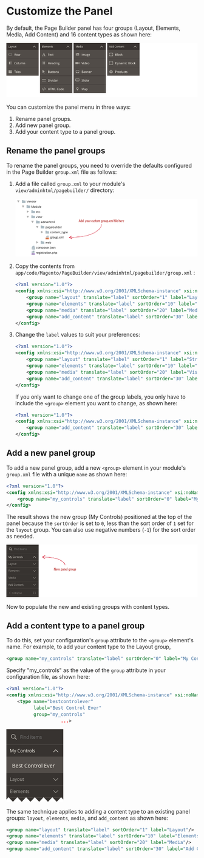 <!-- {% raw %} -->

# Customize the Panel

By default, the Page Builder panel has four groups (Layout, Elements, Media, Add Content) and 16 content types as shown here:

![Panel menu](../images/panel-horizontal-default.png)

You can customize the panel menu in three ways:

1. Rename panel groups.
2. Add new panel group.
3. Add your content type to a panel group.

## Rename the panel groups

To rename the panel groups, you need to override the defaults configured in the Page Builder `group.xml` file as follows:

1. Add a file called `group.xml` to your module's `view/adminhtml/pagebuilder/` directory:

    ![Custom group file](../images/custom-group-file.png)

2. Copy the contents from `app/code/Magento/PageBuilder/view/adminhtml/pagebuilder/group.xml` :

    ```xml
    <?xml version="1.0"?>
    <config xmlns:xsi="http://www.w3.org/2001/XMLSchema-instance" xsi:noNamespaceSchemaLocation="urn:magento:module:Magento_PageBuilder:etc/group.xsd">
        <group name="layout" translate="label" sortOrder="1" label="Layout"/>
        <group name="elements" translate="label" sortOrder="10" label="Elements"/>
        <group name="media" translate="label" sortOrder="20" label="Media"/>
        <group name="add_content" translate="label" sortOrder="30" label="Add Content"/>
    </config>
    ```

3. Change the `label` values to suit your preferences:

    ```xml
    <?xml version="1.0"?>
    <config xmlns:xsi="http://www.w3.org/2001/XMLSchema-instance" xsi:noNamespaceSchemaLocation="urn:magento:module:Magento_PageBuilder:etc/group.xsd">
        <group name="layout" translate="label" sortOrder="1" label="Structure"/>
        <group name="elements" translate="label" sortOrder="10" label="Form Controls"/>
        <group name="media" translate="label" sortOrder="20" label="Visual Controls"/>
        <group name="add_content" translate="label" sortOrder="30" label="Content"/>
    </config>
    ```

    If you only want to change one of the group labels, you only have to include the `<group>` element you want to change, as shown here:

    ```xml
    <?xml version="1.0"?>
    <config xmlns:xsi="http://www.w3.org/2001/XMLSchema-instance" xsi:noNamespaceSchemaLocation="urn:magento:module:Magento_PageBuilder:etc/group.xsd">
        <group name="add_content" translate="label" sortOrder="30" label="Content"/>
    </config>
    ```

## Add a new panel group

To add a new panel group, add a new `<group>` element  in your module's `group.xml` file with a unique `name` as shown here:

```xml
<?xml version="1.0"?>
<config xmlns:xsi="http://www.w3.org/2001/XMLSchema-instance" xsi:noNamespaceSchemaLocation="urn:magento:module:Magento_PageBuilder:etc/group.xsd">
    <group name="my_controls" translate="label" sortOrder="0" label="My Controls"/>
</config>
```

The result shows the new group (My Controls) positioned at the top of the panel because the `sortOrder` is set to `0`, less than the sort order of `1` set for the `layout` group. You can also use negative numbers (`-1`) for the sort order as needed.

![New panel group](../images/panel-group-new.png)

Now to populate the new and existing groups with content types.

## Add a content type to a panel group

To do this, set your configuration's `group` attribute to the `<group>` element's name. For example, to add your content type to the Layout group,

```xml
<group name="my_controls" translate="label" sortOrder="0" label="My Controls"/>
```

Specify "my_controls" as the value of the `group` attribute in your configuration file, as shown here:

```xml
<?xml version="1.0"?>
<config xmlns:xsi="http://www.w3.org/2001/XMLSchema-instance" xsi:noNamespaceSchemaLocation="urn:magento:module:Magento_PageBuilder:etc/content_type.xsd">
    <type name="bestcontrolever"
          label="Best Control Ever"
          group="my_controls"
					...>
```

![Group with content type](../images/group-with-content-type.png)

The same technique applies to adding a content type to an existing panel groups: `layout`, `elements`, `media`, and `add_content` as shown here:

```xml
<group name="layout" translate="label" sortOrder="1" label="Layout"/>
<group name="elements" translate="label" sortOrder="10" label="Elements"/>
<group name="media" translate="label" sortOrder="20" label="Media"/>
<group name="add_content" translate="label" sortOrder="30" label="Add Content"/>
```

<!-- {% endraw %} -->